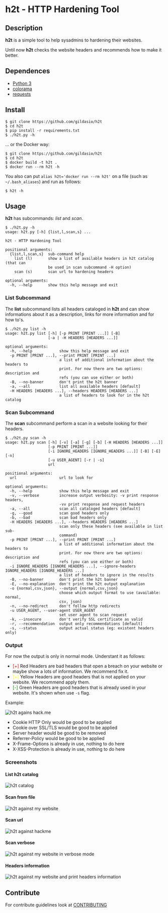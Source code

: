 # h2t - HTTP Hardening Tool

## Description

**h2t** is a simple tool to help sysadmins to hardening their websites.

Until now **h2t** checks the website headers and recommends how to make it better.

## Dependences

* [Python 3](https://www.python.org/download/releases/3.0/)
* [colorama](https://github.com/tartley/colorama)
* [requests](http://docs.python-requests.org/en/master/)

## Install

~~~
$ git clone https://github.com/gildasio/h2t
$ cd h2t
$ pip install -r requirements.txt
$ ./h2t.py -h
~~~

... or the Docker way:

~~~
$ git clone https://github.com/gildasio/h2t
$ cd h2t
$ docker build -t h2t .
$ docker run --rm h2t -h
~~~

You also can put `alias h2t='docker run --rm h2t'` on a file (such as `~/.bash_aliases`) and run as follows:

~~~
$ h2t -h
~~~

## Usage

**h2t** has subcommands: *list* and *scan*.

~~~
$ ./h2t.py -h
usage: h2t.py [-h] {list,l,scan,s} ...

h2t - HTTP Hardening Tool

positional arguments:
  {list,l,scan,s}  sub-command help
    list (l)       show a list of available headers in h2t catalog (that can
                   be used in scan subcommand -H option)
    scan (s)       scan url to hardening headers

optional arguments:
  -h, --help       show this help message and exit
~~~

### List Subcommand

The **list** subcommand lists all headers cataloged in **h2t** and can show informations about it as a description, links for more information and for how to's.

~~~
$ ./h2t.py list -h
usage: h2t.py list [-h] [-p PRINT [PRINT ...]] [-B]
                   [-a | -H HEADERS [HEADERS ...]]

optional arguments:
  -h, --help            show this help message and exit
  -p PRINT [PRINT ...], --print PRINT [PRINT ...]
                        a list of additional information about the headers to
                        print. For now there are two options: description and
                        refs (you can use either or both)
  -B, --no-banner       don't print the h2t banner
  -a, --all             list all available headers [default]
  -H HEADERS [HEADERS ...], --headers HEADERS [HEADERS ...]
                        a list of headers to look for in the h2t catalog
~~~

### Scan Subcommand

The **scan** subcommand perform a scan in a website looking for their headers.

~~~
$ ./h2t.py scan -h
usage: h2t.py scan [-h] [-v] [-a] [-g] [-b] [-H HEADERS [HEADERS ...]]
                   [-p PRINT [PRINT ...]]
                   [-i IGNORE_HEADERS [IGNORE_HEADERS ...]] [-B] [-E] [-n]
                   [-u USER_AGENT] [-r | -s]
                   url

positional arguments:
  url                   url to look for

optional arguments:
  -h, --help            show this help message and exit
  -v, --verbose         increase output verbosity: -v print response headers,
                        -vv print response and request headers
  -a, --all             scan all cataloged headers [default]
  -g, --good            scan good headers only
  -b, --bad             scan bad headers only
  -H HEADERS [HEADERS ...], --headers HEADERS [HEADERS ...]
                        scan only these headers (see available in list sub-
                        command)
  -p PRINT [PRINT ...], --print PRINT [PRINT ...]
                        a list of additional information about the headers to
                        print. For now there are two options: description and
                        refs (you can use either or both)
  -i IGNORE_HEADERS [IGNORE_HEADERS ...], --ignore-headers IGNORE_HEADERS [IGNORE_HEADERS ...]
                        a list of headers to ignore in the results
  -B, --no-banner       don't print the h2t banner
  -E, --no-explanation  don't print the h2t output explanation
  -o {normal,csv,json}, --output {normal,csv,json}
                        choose which output format to use (available: normal,
                        csv, json)
  -n, --no-redirect     don't follow http redirects
  -u USER_AGENT, --user-agent USER_AGENT
                        set user agent to scan request
  -k, --insecure        don't verify SSL certificate as valid
  -r, --recommendation  output only recommendations [default]
  -s, --status          output actual status (eg: existent headers only)
~~~

### Output

For now the output is only in normal mode. Understant it as follows:

* <span style="color: red;">[+]</span> Red Headers are bad headers that open a breach on your website or maybe show a lots of information. We recommend fix it.
* <span style="color: yellow;">[+]</span> Yellow Headers are good headers that is not applied on your website. We recommend apply them.
* <span style="color: green">[-]</span> Green Headers are good headers that is already used in your website. It's shown when use `-s` flag.

Example:

![h2t agains hack.me](docs/hackme.png)

* Cookie HTTP Only would be good to be applied
* Cookie over SSL/TLS would be good to be applied
* Server header would be good to be removed
* Referrer-Policy would be good to be applied
* X-Frame-Options is already in use, nothing to do here
* X-XSS-Protection is already in use, nothing to do here

### Screenshots

#### List h2t catalog

![h2t catalog](docs/list.png)

#### Scan from file

![h2t against my website](docs/gildasio.png)

#### Scan url

![h2t against hackme](docs/hackme.png)

#### Scan verbose

![h2t against my website in verbose mode](docs/gildasio_verbose.png)

#### Headers information

![h2t against my website and print headers information](docs/gildasio_header_info.png)

## Contribute

For contribute guidelines look at [CONTRIBUTING](CONTRIBUTING.md)
